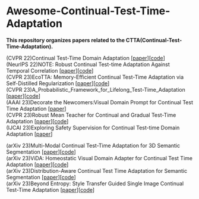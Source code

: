 # Awesome-Continual-Test-Time-Adaptation
**This repository organizes papers related to the CTTA(Continual-Test-Time-Adaptation).**

(CVPR 22)Continual Test-Time Domain Adaptation [[paper](https://arxiv.org/pdf/2203.13591.pdf)][[code](https://github.com/qinenergy/cotta)]  
(NeurIPS 22)NOTE: Robust Continual Test-time Adaptation Against Temporal Correlation  [[paper](https://arxiv.org/pdf/2208.05117.pdf)][[code](https://github.com/TaesikGong/NOTE)]  
(CVPR 23)EcoTTA: Memory-Efficient Continual Test-Time Adaptation via Self-Distilled Regularization  [[paper](https://arxiv.org/pdf/2303.01904.pdf)][[code](https://github.com/Lily-Le/EcoTTA)]  
(CVPR 23)A_Probabilistic_Framework_for_Lifelong_Test-Time_Adaptation  [[paper](https://arxiv.org/pdf/2212.09713.pdf)][[code](https://github.com/dhanajitb/petal)]  
(AAAI 23)Decorate the Newcomers:Visual Domain Prompt for Continual Test Time Adaptation  [[paper](https://arxiv.org/pdf/2212.04145.pdf)]   
(CVPR 23)Robust Mean Teacher for Continual and Gradual Test-Time Adaptation  [[paper](https://arxiv.org/pdf/2211.13081.pdf)][[code](https://github.com/mariodoebler/test-time-adaptation)]  
(IJCAI 23)Exploring Safety Supervision for Continual Test-time Domain Adaptation  [[paper](https://www.ijcai.org/proceedings/2023/0183.pdf)]  
 
(arXiv 23)Multi-Modal Continual Test-Time Adaptation for 3D Semantic Segmentation  [[paper]()][[code]()]  
(arXiv 23)ViDA: Homeostatic Visual Domain Adapter for Continual Test Time Adaptation  [[paper]()][[code]()]  
(arXiv 23)Distribution-Aware Continual Test Time Adaptation for Semantic Segmentation  [[paper]()][[code]()]  
(arXiv 23)Beyond Entropy: Style Transfer Guided Single Image Continual Test-Time Adaptation  [[paper]()][[code]()]  
